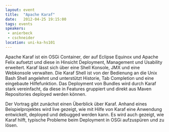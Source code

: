 ```yaml
---
layout: event
title:  "Apache Karaf"
date:   2012-04-25 19:15:00
tags: events
speakers:
 - anierbeck
 - cschneider
location: uni-ka-hs101
---
```


Apache Karaf ist ein OSGi Container, der auf Eclipse Equinox und Apache Felix aufsetzt und diese in Hinsicht Deployment, Management und Usability erweitert. Karaf lässt sich über eine Shell Konsole, JMX und eine Webkonsole verwalten. Die Karaf Shell ist von der Bedienung an die Unix Bash Shell angelehnt und unterstützt Historie, Tab Completion und eine eingebaute Hilfefunktion. Das Deployment von Bundles wird durch Karaf stark vereinfacht, da diese in Features gruppiert und direkt aus Maven Repositories deployed werden können.

Der Vortrag gibt zunächst einen Überblick über Karaf. Anhand eines Beispielprojektes wird live gezeigt, wie mit Hilfe von Karaf eine Anwendung entwickelt, deployed und debugged werden kann. Es wird auch gezeigt, wie Karaf hilft, typische Probleme beim Deployment in OSGi aufzuspüren und zu lösen.
